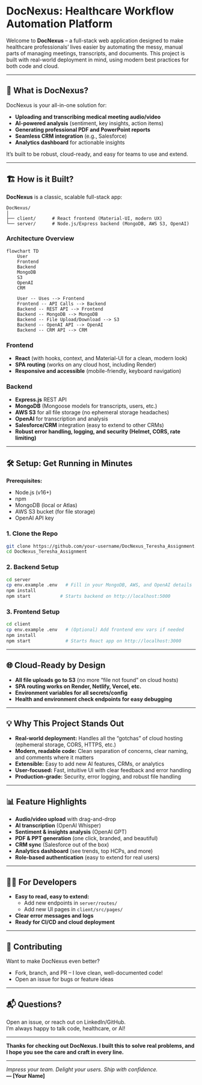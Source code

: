 # DocNexus: Healthcare Workflow Automation Platform

Welcome to **DocNexus** – a full-stack web application designed to make healthcare professionals’ lives easier by automating the messy, manual parts of managing meetings, transcripts, and documents. This project is built with real-world deployment in mind, using modern best practices for both code and cloud.

---

## 🚀 What is DocNexus?

DocNexus is your all-in-one solution for:
- **Uploading and transcribing medical meeting audio/video**
- **AI-powered analysis** (sentiment, key insights, action items)
- **Generating professional PDF and PowerPoint reports**
- **Seamless CRM integration** (e.g., Salesforce)
- **Analytics dashboard** for actionable insights

It’s built to be robust, cloud-ready, and easy for teams to use and extend.

---

## 🏗️ How is it Built?

**DocNexus** is a classic, scalable full-stack app:

```
DocNexus/
│
├── client/      # React frontend (Material-UI, modern UX)
└── server/      # Node.js/Express backend (MongoDB, AWS S3, OpenAI)
```

### **Architecture Overview**

```mermaid
flowchart TD
    User
    Frontend
    Backend
    MongoDB
    S3
    OpenAI
    CRM

    User -- Uses --> Frontend
    Frontend -- API Calls --> Backend
    Backend -- REST API --> Frontend
    Backend -- MongoDB --> MongoDB
    Backend -- File Upload/Download --> S3
    Backend -- OpenAI API --> OpenAI
    Backend -- CRM API --> CRM
```

### **Frontend**
- **React** (with hooks, context, and Material-UI for a clean, modern look)
- **SPA routing** (works on any cloud host, including Render)
- **Responsive and accessible** (mobile-friendly, keyboard navigation)

### **Backend**
- **Express.js** REST API
- **MongoDB** (Mongoose models for transcripts, users, etc.)
- **AWS S3** for all file storage (no ephemeral storage headaches)
- **OpenAI** for transcription and analysis
- **Salesforce/CRM** integration (easy to extend to other CRMs)
- **Robust error handling, logging, and security (Helmet, CORS, rate limiting)**

---

## 🛠️ Setup: Get Running in Minutes

**Prerequisites:**  
- Node.js (v16+)
- npm
- MongoDB (local or Atlas)
- AWS S3 bucket (for file storage)
- OpenAI API key

### **1. Clone the Repo**
```bash
git clone https://github.com/your-username/DocNexus_Teresha_Assignment.git
cd DocNexus_Teresha_Assignment
```

### **2. Backend Setup**
```bash
cd server
cp env.example .env   # Fill in your MongoDB, AWS, and OpenAI details
npm install
npm start           # Starts backend on http://localhost:5000
```

### **3. Frontend Setup**
```bash
cd client
cp env.example .env   # (Optional) Add frontend env vars if needed
npm install
npm start             # Starts React app on http://localhost:3000
```

---

## 🌐 **Cloud-Ready by Design**

- **All file uploads go to S3** (no more “file not found” on cloud hosts)
- **SPA routing works on Render, Netlify, Vercel, etc.**
- **Environment variables for all secrets/config**
- **Health and environment check endpoints for easy debugging**

---

## 💡 **Why This Project Stands Out**

- **Real-world deployment:** Handles all the “gotchas” of cloud hosting (ephemeral storage, CORS, HTTPS, etc.)
- **Modern, readable code:** Clean separation of concerns, clear naming, and comments where it matters
- **Extensible:** Easy to add new AI features, CRMs, or analytics
- **User-focused:** Fast, intuitive UI with clear feedback and error handling
- **Production-grade:** Security, error logging, and robust file handling

---

## 📊 **Feature Highlights**

- **Audio/video upload** with drag-and-drop
- **AI transcription** (OpenAI Whisper)
- **Sentiment & insights analysis** (OpenAI GPT)
- **PDF & PPT generation** (one click, branded, and beautiful)
- **CRM sync** (Salesforce out of the box)
- **Analytics dashboard** (see trends, top HCPs, and more)
- **Role-based authentication** (easy to extend for real users)

---

## 🧑‍💻 **For Developers**

- **Easy to read, easy to extend:**  
  - Add new endpoints in `server/routes/`
  - Add new UI pages in `client/src/pages/`
- **Clear error messages and logs**
- **Ready for CI/CD and cloud deployment**

---

## 🤝 **Contributing**

Want to make DocNexus even better?  
- Fork, branch, and PR – I love clean, well-documented code!
- Open an issue for bugs or feature ideas

---

## 📬 **Questions?**

Open an issue, or reach out on LinkedIn/GitHub.  
I’m always happy to talk code, healthcare, or AI!

---

**Thanks for checking out DocNexus. I built this to solve real problems, and I hope you see the care and craft in every line.**

---

*Impress your team. Delight your users. Ship with confidence.*  
**— [Your Name]** 
